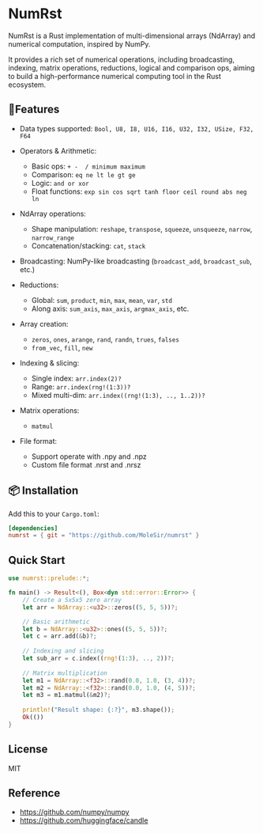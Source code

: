# NumRst

NumRst is a Rust implementation of multi-dimensional arrays (NdArray) and numerical computation, inspired by NumPy.  

It provides a rich set of numerical operations, including broadcasting, indexing, matrix operations, reductions, logical and comparison ops, aiming to build a high-performance numerical computing tool in the Rust ecosystem.



## 🚀Features

- Data types supported:  `Bool, U8, I8, U16, I16, U32, I32, USize, F32, F64`
  
- Operators & Arithmetic:
  - Basic ops: `+ -  / minimum maximum`
  - Comparison: `eq ne lt le gt ge`
  - Logic: `and or xor`
  - Float functions: `exp sin cos sqrt tanh floor ceil round abs neg ln`

- NdArray operations:
  - Shape manipulation: `reshape`, `transpose`, `squeeze`, `unsqueeze`, `narrow`, `narrow_range`
  - Concatenation/stacking: `cat`, `stack`

- Broadcasting:  NumPy-like broadcasting (`broadcast_add`, `broadcast_sub`, etc.)
  
- Reductions:
  - Global: `sum`, `product`, `min`, `max`, `mean`, `var`, `std`
  - Along axis: `sum_axis`, `max_axis`, `argmax_axis`, etc.

- Array creation:
  - `zeros`, `ones`, `arange`, `rand`, `randn`, `trues`, `falses`
  - `from_vec`, `fill`, `new`

- Indexing & slicing:
  - Single index: `arr.index(2)?`
  - Range: `arr.index(rng!(1:3))?`
  - Mixed multi-dim: `arr.index((rng!(1:3), .., 1..2))?`

- Matrix operations:
  - `matmul`

- File format: 
  - Support operate with .npy and .npz
  - Custom file format .nrst and .nrsz



## 📦 Installation

Add this to your `Cargo.toml`:

```toml
[dependencies]
numrst = { git = "https://github.com/MoleSir/numrst" }
```



## Quick Start

```rust
use numrst::prelude::*;

fn main() -> Result<(), Box<dyn std::error::Error>> {
    // Create a 5x5x5 zero array
    let arr = NdArray::<u32>::zeros((5, 5, 5))?;

    // Basic arithmetic
    let b = NdArray::<u32>::ones((5, 5, 5))?;
    let c = arr.add(&b)?;
    
    // Indexing and slicing
    let sub_arr = c.index((rng!(1:3), .., 2))?;
    
    // Matrix multiplication
    let m1 = NdArray::<f32>::rand(0.0, 1.0, (3, 4))?;
    let m2 = NdArray::<f32>::rand(0.0, 1.0, (4, 5))?;
    let m3 = m1.matmul(&m2)?;
    
    println!("Result shape: {:?}", m3.shape());
    Ok(())
}
```



## License

MIT



## Reference

- https://github.com/numpy/numpy
- https://github.com/huggingface/candle
